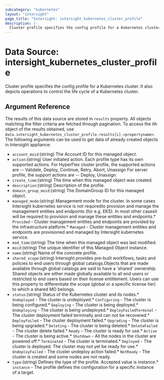 ```yaml
---
subcategory: "kubernetes"
layout: "intersight"
page_title: "Intersight: intersight_kubernetes_cluster_profile"
description: |-
  Cluster profile specifies the config profile for a Kubernetes cluster. It also depicts operations to control the life cycle of a Kubernetes cluster.
---
```


# Data Source: intersight_kubernetes_cluster_profile
Cluster profile specifies the config profile for a Kubernetes cluster. It also depicts operations to control the life cycle of a Kubernetes cluster.
## Argument Reference
The results of this data source are stored in `results` property.
All objects matching the filter criteria are fetched through pagination.
To access the ith object of the results obtained, use `data.intersight_kubernetes_cluster_profile.results[i].<propertyname>`.
The following arguments can be used to get data of already created objects in Intersight appliance:
* `account_moid`:(string) The Account ID for this managed object. 
* `action`:(string) User initiated action. Each profile type has its own supported actions. For HyperFlex cluster profile, the supported actions are -- Validate, Deploy, Continue, Retry, Abort, Unassign For server profile, the support actions are -- Deploy, Unassign. 
* `create_time`:(string) The time when this managed object was created. 
* `description`:(string) Description of the profile. 
* `domain_group_moid`:(string) The DomainGroup ID for this managed object. 
* `managed_mode`:(string) Management mode for the cluster. In some cases Intersight kubernetes service is not requiredto provision and manage the management entities and endpoints (for e.g. EKS). In most other casesit will be required to provision and manage these entities and endpoints.* `Provided` - Cluster management entities and endpoints are provided by the infrastructure platform.* `Managed` - Cluster management entities and endpoints are provisioned and managed by Intersight kubernetes service. 
* `mod_time`:(string) The time when this managed object was last modified. 
* `moid`:(string) The unique identifier of this Managed Object instance. 
* `name`:(string) Name of the concrete profile. 
* `shared_scope`:(string) Intersight provides pre-built workflows, tasks and policies to end users through global catalogs.Objects that are made available through global catalogs are said to have a 'shared' ownership. Shared objects are either made globally available to all end users or restricted to end users based on their license entitlement. Users can use this property to differentiate the scope (global or a specific license tier) to which a shared MO belongs. 
* `status`:(string) Status of the Kubernetes cluster and its nodes.* `Undeployed` - The cluster is undeployed.* `Configuring` - The cluster is being configured.* `Deploying` - The cluster is being deployed.* `Undeploying` - The cluster is being undeployed.* `DeployFailedTerminal` - The cluster deployment failed terminally and can not be recovered.* `DeployFailed` - The cluster deployment failed.* `Upgrading` - The cluster is being upgraded.* `Deleting` - The cluster is being deleted.* `DeleteFailed` - The cluster delete failed.* `Ready` - The cluster is ready for use.* `Active` - The cluster is being active.* `Shutdown` - All the nodes in the cluster are powered off.* `Terminated` - The cluster is terminated.* `Deployed` - The cluster is deployed. The cluster may not yet be ready for use.* `UndeployFailed` - The cluster undeploy action failed.* `NotReady` - The cluster is created and some nodes are not ready. 
* `type`:(string) Defines the type of the profile. Accepted value is instance.* `instance` - The profile defines the configuration for a specific instance of a target. 
 